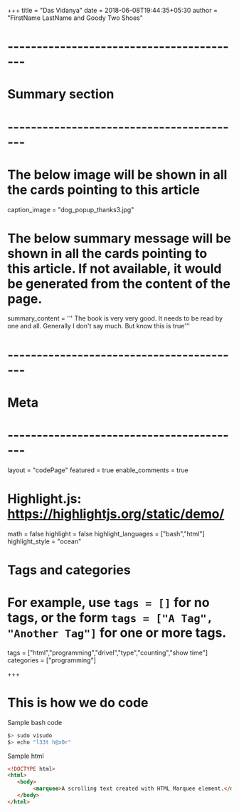 +++
title = "Das Vidanya"
date = 2018-06-08T19:44:35+05:30
author = "FirstName LastName and Goody Two Shoes"



# -----------------------------------------
# Summary section
# -----------------------------------------

# The below image will be shown in all the cards pointing to this article
caption_image = "dog_popup_thanks3.jpg"
# The below summary message will be shown in all the cards pointing to this article. If not available, it would be generated from the content of the page.
summary_content = '''
The book is very very good. It needs to be read by one and all.
Generally I don't say much. But know this is true'''


# -----------------------------------------
# Meta
# -----------------------------------------

layout = "codePage"
featured = true
enable_comments = true


# Highlight.js: https://highlightjs.org/static/demo/
math = false
highlight = false
highlight_languages = ["bash","html"]
highlight_style = "ocean"

# Tags and categories
# For example, use `tags = []` for no tags, or the form `tags = ["A Tag", "Another Tag"]` for one or more tags.
tags = ["html","programming","drivel","type","counting","show time"]
categories = ["programming"]


+++

# This is how we do code
Sample bash code
```bash
$> sudo visudo
$> echo "l33t h@x0r"
```

Sample html
```html
<!DOCTYPE html>
<html>
   <body>
        <marquee>A scrolling text created with HTML Marquee element.</marquee>
   </body>
</html>
```
